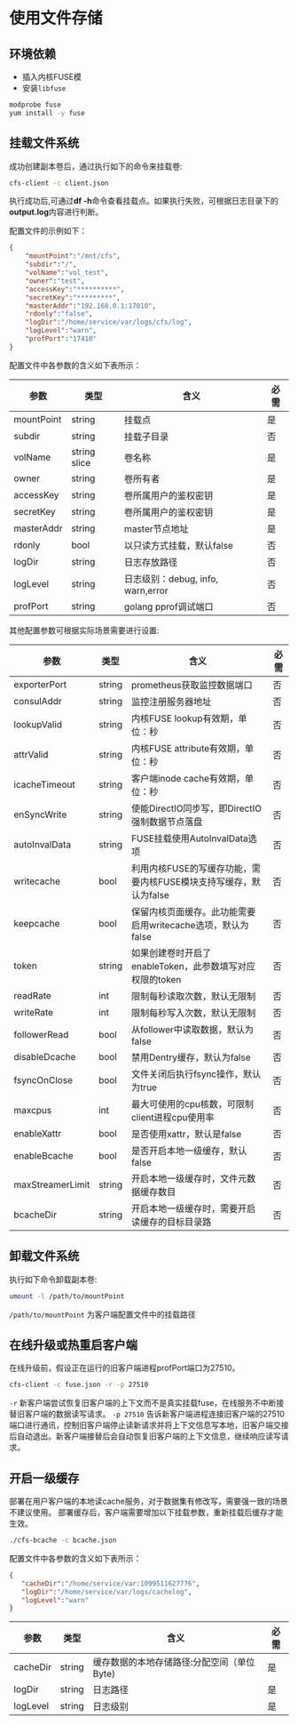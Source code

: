 # 使用文件存储

## 环境依赖
- 插入内核FUSE模
- 安装`libfuse`

```bash
modprobe fuse
yum install -y fuse
```

## 挂载文件系统
成功创建副本卷后，通过执行如下的命令来挂载卷:

```bash
cfs-client -c client.json
```

执行成功后,可通过**df -h**命令查看挂载点。如果执行失败，可根据日志目录下的**output.log**内容进行判断。

配置文件的示例如下：

```json
{
    "mountPoint":"/mnt/cfs",
    "subdir":"/",
    "volName":"vol_test",
    "owner":"test",
    "accessKey":"**********",
    "secretKey":"*********",
    "masterAddr":"192.168.0.1:17010",
    "rdonly":"false",
    "logDir":"/home/service/var/logs/cfs/log",
    "logLevel":"warn",
    "profPort":"17410"
}
```

配置文件中各参数的含义如下表所示：

| 参数         | 类型           | 含义                           | 必需  |
|------------|--------------|------------------------------|-----|
| mountPoint | string       | 挂载点                          | 是   |
| subdir     | string       | 挂载子目录                        | 否   |
| volName    | string slice | 卷名称                          | 是   |
| owner      | string       | 卷所有者                         | 是   |
| accessKey  | string       | 卷所属用户的鉴权密钥                   | 是   |
| secretKey  | string       | 卷所属用户的鉴权密钥                   | 是   |
| masterAddr | string       | master节点地址                   | 是   |
| rdonly     | bool         | 以只读方式挂载，默认false              | 否   |
| logDir     | string       | 日志存放路径                       | 否   |
| logLevel   | string       | 日志级别：debug, info, warn,error | 否   |
| profPort   | string       | golang pprof调试端口             | 否   |

其他配置参数可根据实际场景需要进行设置:

| 参数               | 类型     | 含义                                      | 必需  |
|------------------|--------|-----------------------------------------|-----|
| exporterPort     | string | prometheus获取监控数据端口                      | 否   |
| consulAddr       | string | 监控注册服务器地址                               | 否   |
| lookupValid      | string | 内核FUSE lookup有效期，单位：秒                   | 否   |
| attrValid        | string | 内核FUSE attribute有效期，单位：秒                | 否   |
| icacheTimeout    | string | 客户端inode cache有效期，单位：秒                  | 否   |
| enSyncWrite      | string | 使能DirectIO同步写，即DirectIO强制数据节点落盘         | 否   |
| autoInvalData    | string | FUSE挂载使用AutoInvalData选项                 | 否   |
| writecache       | bool   | 利用内核FUSE的写缓存功能，需要内核FUSE模块支持写缓存，默认为false | 否   |
| keepcache        | bool   | 保留内核页面缓存。此功能需要启用writecache选项，默认为false   | 否   |
| token            | string | 如果创建卷时开启了enableToken，此参数填写对应权限的token    | 否   |
| readRate         | int    | 限制每秒读取次数，默认无限制                          | 否   |
| writeRate        | int    | 限制每秒写入次数，默认无限制                          | 否   |
| followerRead     | bool   | 从follower中读取数据，默认为false                 | 否   |
| disableDcache    | bool   | 禁用Dentry缓存，默认为false                     | 否   |
| fsyncOnClose     | bool   | 文件关闭后执行fsync操作，默认为true                  | 否   |
| maxcpus          | int    | 最大可使用的cpu核数，可限制client进程cpu使用率           | 否   |
| enableXattr      | bool   | 是否使用xattr，默认是false                      | 否   |
| enableBcache     | bool   | 是否开启本地一级缓存，默认false                      | 否   |
| maxStreamerLimit | string | 开启本地一级缓存时，文件元数据缓存数目                     | 否   |
| bcacheDir        | string | 开启本地一级缓存时，需要开启读缓存的目标目录路                 | 否   |

## 卸载文件系统
执行如下命令卸载副本卷:

```bash
umount -l /path/to/mountPoint
```

`/path/to/mountPoint` 为客户端配置文件中的挂载路径

## 在线升级或热重启客户端

在线升级前，假设正在运行的旧客户端进程profPort端口为27510。

```bash
cfs-client -c fuse.json -r -p 27510
```

`-r` 新客户端尝试恢复旧客户端的上下文而不是真实挂载fuse，在线服务不中断接替旧客户端的数据读写请求。
`-p 27510` 告诉新客户端进程连接旧客户端的27510端口进行通讯，控制旧客户端停止读新请求并将上下文信息写本地，旧客户端交接后自动退出。新客户端接替后会自动恢复旧客户端的上下文信息，继续响应读写请求。


## 开启一级缓存

部署在用户客户端的本地读cache服务，对于数据集有修改写，需要强一致的场景不建议使用。 部署缓存后，客户端需要增加以下挂载参数，重新挂载后缓存才能生效。

```bash
./cfs-bcache -c bcache.json
```

配置文件中各参数的含义如下表所示：

```json
{
   "cacheDir":"/home/service/var:1099511627776",
   "logDir":"/home/service/var/logs/cachelog",
   "logLevel":"warn"
}
```

| 参数       | 类型     | 含义                       | 必需  |
|----------|--------|--------------------------|-----|
| cacheDir | string | 缓存数据的本地存储路径:分配空间（单位Byte) | 是   |
| logDir   | string | 日志路径                     | 是   |
| logLevel | string | 日志级别                     | 是   |

